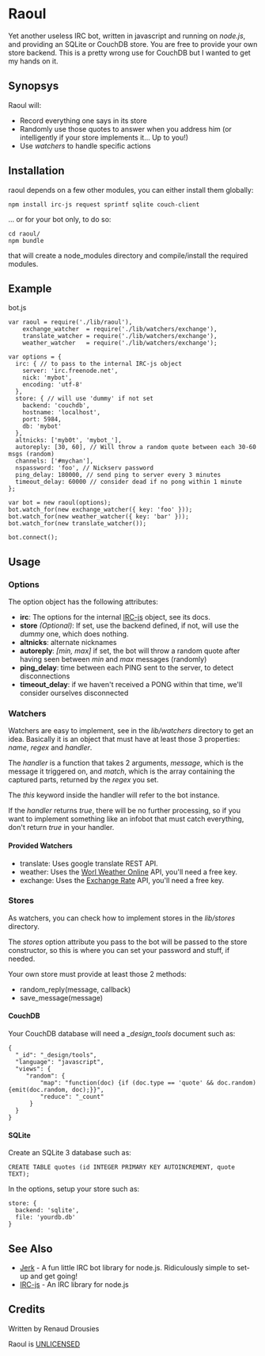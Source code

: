 # Raoul

Yet another useless IRC bot, written in javascript and running on *node.js*, and providing an SQLite or CouchDB store.
You are free to provide your own store backend. This is a pretty wrong use for CouchDB but I wanted to get my hands on it.

## Synopsys

Raoul will:

* Record everything one says in its store
* Randomly use those quotes to answer when you address him (or intelligently if your store implements it... Up to you!)
* Use *watchers* to handle specific actions

## Installation

raoul depends on a few other modules, you can either install them globally:

    npm install irc-js request sprintf sqlite couch-client

... or for your bot only, to do so:

    cd raoul/
    npm bundle

that will create a node_modules directory and compile/install the required modules.

## Example

bot.js

    var raoul = require('./lib/raoul'),
        exchange_watcher  = require('./lib/watchers/exchange'),
        translate_watcher = require('./lib/watchers/exchange'),
        weather_watcher   = require('./lib/watchers/exchange');

    var options = {
      irc: { // to pass to the internal IRC-js object
        server: 'irc.freenode.net',
        nick: 'mybot',
        encoding: 'utf-8'
      },
      store: { // will use 'dummy' if not set
        backend: 'couchdb',
        hostname: 'localhost',
        port: 5984,
        db: 'mybot'
      },
      altnicks: ['myb0t', 'mybot_'],
      autoreply: [30, 60], // Will throw a random quote between each 30-60 msgs (random)
      channels: ['#mychan'],
      nspassword: 'foo', // Nickserv password
      ping_delay: 180000, // send ping to server every 3 minutes
      timeout_delay: 60000 // consider dead if no pong within 1 minute
    };

    var bot = new raoul(options);
    bot.watch_for(new exchange_watcher({ key: 'foo' }));
    bot.watch_for(new weather_watcher({ key: 'bar' }));
    bot.watch_for(new translate_watcher());

    bot.connect();

## Usage

### Options

The option object has the following attributes:

* **irc**: The options for the internal [IRC-js](https://github.com/gf3/IRC-js) object, see its docs.
* **store** *(Optional)*: If set, use the backend defined, if not, will use the *dummy* one, which does nothing.
* **altnicks**: alternate nicknames
* **autoreply**: *[min, max]* if set, the bot will throw a random quote after having seen between *min* and *max* messages (randomly)
* **ping_delay**: time between each PING sent to the server, to detect disconnections
* **timeout_delay**: if we haven't received a PONG within that time, we'll consider ourselves disconnected

### Watchers

Watchers are easy to implement, see in the *lib/watchers* directory to get an idea.
Basically it is an object that must have at least those 3 properties: *name*, *regex* and *handler*.

The *handler* is a function that takes 2 arguments, *message*, which is the message it triggered on, and *match*, which is the array containing the captured parts, returned by the *regex* you set. 

The *this* keyword inside the handler will refer to the bot instance.

If the *handler* returns *true*, there will be no further processing, so if you want to implement something like an infobot that must catch everything, don't return *true* in your handler.

#### Provided Watchers

* translate: Uses google translate REST API.
* weather: Uses the [Worl Weather Online](http://www.worldweatheronline.com) API, you'll need a free key.
* exchange: Uses the [Exchange Rate](http://www.exchangerate-api.com/) API, you'll need a free key.

### Stores

As watchers, you can check how to implement stores in the *lib/stores* directory.

The *stores* option attribute you pass to the bot will be passed to the store constructor, so this is where you can set your password and stuff, if needed.

Your own store must provide at least those 2 methods:

* random_reply(message, callback)
* save_message(message)

#### CouchDB

Your CouchDB database will need a *_design_tools* document such as:

    {
      "_id": "_design/tools",
      "language": "javascript",
      "views": {
         "random": {
             "map": "function(doc) {if (doc.type == 'quote' && doc.random) {emit(doc.random, doc);}}",
             "reduce": "_count"
          }
      }
    }

#### SQLite

Create an SQLite 3 database such as:

    CREATE TABLE quotes (id INTEGER PRIMARY KEY AUTOINCREMENT, quote TEXT);

In the options, setup your store such as:

    store: {
      backend: 'sqlite',
      file: 'yourdb.db'
    }


## See Also

* [Jerk](https://github.com/gf3/Jerk) - A fun little IRC bot library for node.js. Ridiculously simple to set-up and get going!
* [IRC-js](https://github.com/gf3/IRC-js) - An IRC library for node.js

## Credits

Written by Renaud Drousies

Raoul is [UNLICENSED](http://unlicense.org)
